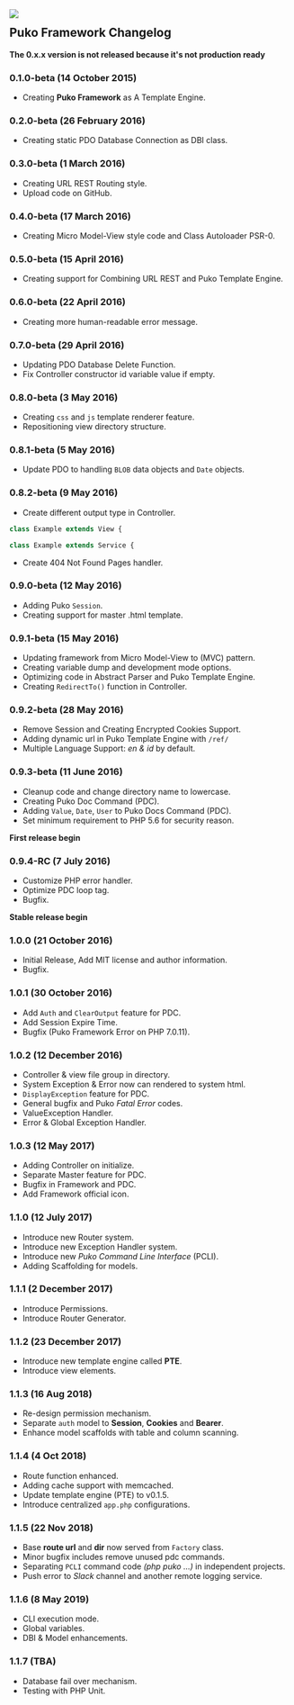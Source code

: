 <img align="left" src="https://4.bp.blogspot.com/-5-ZTEcgqYU4/Wy_GAT3k3qI/AAAAAAAAFhw/X0n1kq0QrckmTf009xWUU_kseNZJWQScgCLcBGAs/s1600/puko-material-50.png">

## Puko Framework Changelog

**The 0.x.x version is not released because it's not production ready**

### 0.1.0-beta (14 October 2015)
* Creating **Puko Framework** as A Template Engine.

### 0.2.0-beta (26 February 2016)
* Creating static PDO Database Connection as DBI class.

### 0.3.0-beta (1 March 2016)
* Creating URL REST Routing style.
* Upload code on GitHub.

### 0.4.0-beta (17 March 2016)
* Creating Micro Model-View style code and Class Autoloader PSR-0.

### 0.5.0-beta (15 April 2016)
* Creating support for Combining URL REST and Puko Template Engine.

### 0.6.0-beta (22 April 2016)
* Creating more human-readable error message.

### 0.7.0-beta (29 April 2016)
* Updating PDO Database Delete Function.
* Fix Controller constructor id variable value if empty.

### 0.8.0-beta (3 May 2016)
* Creating `css` and `js` template renderer feature.
* Repositioning view directory structure.

### 0.8.1-beta (5 May 2016)
* Update PDO to handling `BLOB` data objects and `Date` objects.

### 0.8.2-beta (9 May 2016)
* Create different output type in Controller.
```PHP
class Example extends View {
```
```PHP
class Example extends Service {
```
* Create 404 Not Found Pages handler.

### 0.9.0-beta (12 May 2016)
* Adding Puko `Session`.
* Creating support for master .html template.

### 0.9.1-beta (15 May 2016)
* Updating framework from Micro Model-View to (MVC) pattern.
* Creating variable dump and development mode options.
* Optimizing code in Abstract Parser and Puko Template Engine.
* Creating `RedirectTo()` function in Controller.

### 0.9.2-beta (28 May 2016)
* Remove Session and Creating Encrypted Cookies Support.
* Adding dynamic url in Puko Template Engine with `/ref/`
* Multiple Language Support: *en & id* by default.

### 0.9.3-beta (11 June 2016)
* Cleanup code and change directory name to lowercase.
* Creating Puko Doc Command (PDC).
* Adding `Value`, `Date`, `User` to Puko Docs Command (PDC).
* Set minimum requirement to PHP 5.6 for security reason.

**First release begin**

### 0.9.4-RC (7 July 2016)
* Customize PHP error handler.
* Optimize PDC loop tag.
* Bugfix.

**Stable release begin** 

### 1.0.0 (21 October 2016)
* Initial Release, Add MIT license and author information.
* Bugfix.

### 1.0.1 (30 October 2016)
* Add `Auth` and `ClearOutput` feature for PDC.
* Add Session Expire Time.
* Bugfix (Puko Framework Error on PHP 7.0.11).

### 1.0.2 (12 December 2016)
* Controller & view file group in directory.
* System Exception & Error now can rendered to system html.
* `DisplayException` feature for PDC.
* General bugfix and Puko *Fatal Error* codes.
* ValueException Handler.
* Error & Global Exception Handler.

### 1.0.3 (12 May 2017)
* Adding Controller on initialize.
* Separate Master feature for PDC.
* Bugfix in Framework and PDC.
* Add Framework official icon.

### 1.1.0 (12 July 2017)
* Introduce new Router system.
* Introduce new Exception Handler system.
* Introduce new *Puko Command Line Interface* (PCLI).
* Adding Scaffolding for models.

### 1.1.1 (2 December 2017)
* Introduce Permissions.
* Introduce Router Generator.

### 1.1.2 (23 December 2017)
* Introduce new template engine called **PTE**.
* Introduce view elements.

### 1.1.3 (16 Aug 2018)
* Re-design permission mechanism.
* Separate `auth` model to **Session**, **Cookies** and **Bearer**.
* Enhance model scaffolds with table and column scanning.

### 1.1.4 (4 Oct 2018)
* Route function enhanced.
* Adding cache support with memcached.
* Update template engine (PTE) to v0.1.5.
* Introduce centralized `app.php` configurations.

### 1.1.5 (22 Nov 2018)
* Base **route url** and **dir** now served from `Factory` class.
* Minor bugfix includes remove unused pdc commands.
* Separating `PCLI` command code *(php puko ...)* in independent projects.
* Push error to *Slack* channel and another remote logging service. 

### 1.1.6 (8 May 2019)
* CLI execution mode.
* Global variables.
* DBI & Model enhancements.

### 1.1.7 (TBA)
* Database fail over mechanism.
* Testing with PHP Unit.